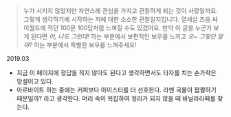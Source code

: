 > 누가 시키지 않았지만 자연스레 관심을 가지고 관찰하게 되는 것이 사랑일까요.
그렇게 생각하기에 시작하는 저에 대한 소소한 관찰일지입니다.
열세살 즈음 싸이월드에 적던 100문 100답처럼 느껴질 수도 있겠어요.
만약 이 글을 누군가 보게 된다면 *어, 나도 그런데!* 하는 부분에서 보편적인 보우를 느끼고 *오~ 그렇단 말야?* 하는 부분에서 특별한 보우를 느껴주세요!

2019.03
- 지금 이 페이지에 정답을 적지 않아도 된다고 생각하면서도 타자를 치는 손가락은 망설이고 있다.
- 아르바이트 하는 중에는 커피보다 아이스티를 더 선호한다. 라멘 국물이 짭짤하기 때문일까? 라고 생각한다. 머리 속이 복잡하여 정리가 되지 않을 때 바닐라라떼를 찾는다. 
